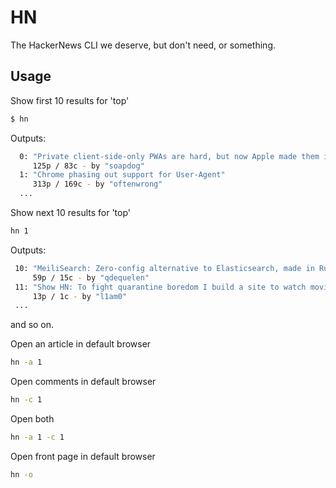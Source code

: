 # HN

The HackerNews CLI we deserve, but don't need, or something.

## Usage

Show first 10 results for 'top'
```sh
$ hn
```

Outputs:
```sh
  0: "Private client-side-only PWAs are hard, but now Apple made them impossible"
     125p / 83c - by "soapdog"
  1: "Chrome phasing out support for User-Agent"
     313p / 169c - by "oftenwrong"
  ...
```

Show next 10 results for 'top'
```sh
hn 1
```

Outputs:
```sh
 10: "MeiliSearch: Zero-config alternative to Elasticsearch, made in Rust"
     59p / 15c - by "qdequelen"
 11: "Show HN: To fight quarantine boredom I build a site to watch movies with friends"
     13p / 1c - by "l1am0"
 ...
```

and so on.

Open an article in default browser
```sh
hn -a 1
```

Open comments in default browser
```sh
hn -c 1
```

Open both
```sh
hn -a 1 -c 1
```

Open front page in default browser
```sh
hn -o
```
